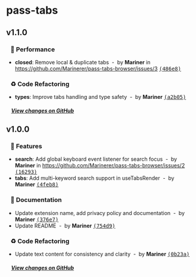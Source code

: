 # pass-tabs

## v1.1.0

### &nbsp;&nbsp;&nbsp;🚀 Performance

- **closed**: Remove local & duplicate tabs &nbsp;-&nbsp; by **Mariner** in https://github.com/Marinerer/pass-tabs-browser/issues/3 [<samp>(486e8)</samp>](https://github.com/Marinerer/pass-tabs-browser/commit/486e85e)

### &nbsp;&nbsp;&nbsp;♻️ Code Refactoring

- **types**: Improve tabs handling and type safety &nbsp;-&nbsp; by **Mariner** [<samp>(a2b05)</samp>](https://github.com/Marinerer/pass-tabs-browser/commit/a2b05cc)

##### &nbsp;&nbsp;&nbsp;&nbsp;[View changes on GitHub](https://github.com/Marinerer/pass-tabs-browser/compare/v0.0.3...v1.1.0)

## v1.0.0

### &nbsp;&nbsp;&nbsp;🎉 Features

- **search**: Add global keyboard event listener for search focus &nbsp;-&nbsp; by **Mariner** in https://github.com/Marinerer/pass-tabs-browser/issues/2 [<samp>(16293)</samp>](https://github.com/Marinerer/pass-tabs-browser/commit/1629391)
- **tabs**: Add multi-keyword search support in useTabsRender &nbsp;-&nbsp; by **Mariner** [<samp>(4feb8)</samp>](https://github.com/Marinerer/pass-tabs-browser/commit/4feb821)

### &nbsp;&nbsp;&nbsp;📝 Documentation

- Update extension name, add privacy policy and documentation &nbsp;-&nbsp; by **Mariner** [<samp>(376e7)</samp>](https://github.com/Marinerer/pass-tabs-browser/commit/376e778)
- Update README &nbsp;-&nbsp; by **Mariner** [<samp>(754d9)</samp>](https://github.com/Marinerer/pass-tabs-browser/commit/754d97f)

### &nbsp;&nbsp;&nbsp;♻️ Code Refactoring

- Update text content for consistency and clarity &nbsp;-&nbsp; by **Mariner** [<samp>(0b23a)</samp>](https://github.com/Marinerer/pass-tabs-browser/commit/0b23a1f)

##### &nbsp;&nbsp;&nbsp;&nbsp;[View changes on GitHub](https://github.com/Marinerer/pass-tabs-browser/compare/v0.0.3...v1.0.0)

